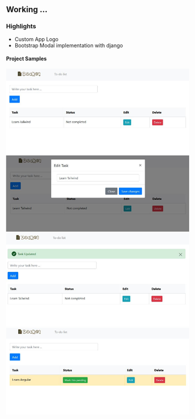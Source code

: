 ## Working ...

### Highlights
- Custom App Logo
- Bootstrap Modal implementation with django
#### Project Samples
<img src="static/images/sample1.JPG" width="500">
<img src="static/images/sample2.JPG" width="500">
<img src="static/images/sample3.JPG" width="500">
<img src="static/images/sample4.JPG" width="500">